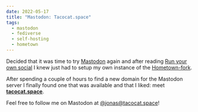 ```yaml
---
date: 2022-05-17
title: "Mastodon: Tacocat.space"
tags:
  - mastodon
  - fediverse
  - self-hosting
  - hometown
---
```


Decided that it was time to try [Mastodon](https://joinmastodon.org) again and after reading [Run your own social](https://runyourown.social) I knew just had to setup my own instance of the [Hometown-fork](https://github.com/hometown-fork/hometown).

After spending a couple of hours to find a new domain for the Mastodon server I finally found one that was available and that I liked: meet **[tacocat.space](https://tacocat.space)**.

Feel free to follow me on Mastodon at [@jonas@tacocat.space](https://tacocat.space/@jonas)!
